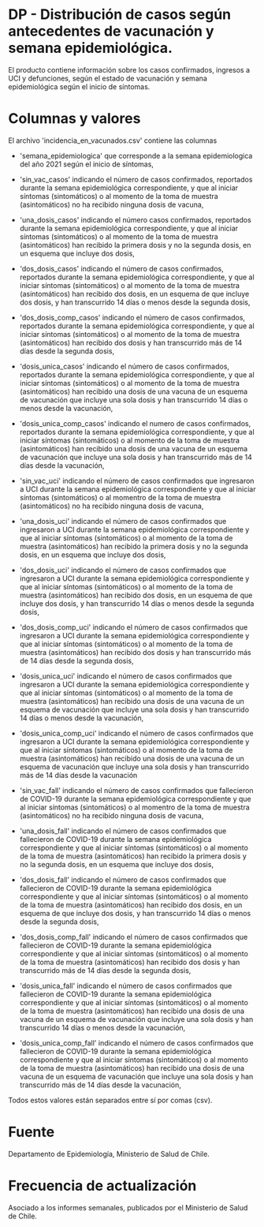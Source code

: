 # DP - Distribución de casos según antecedentes de vacunación y semana epidemiológica. 

El producto contiene información sobre los casos confirmados, ingresos a UCI y defunciones, según el estado de vacunación y semana epidemiológica según el inicio de síntomas.

# Columnas y valores
El archivo 'incidencia_en_vacunados.csv' contiene las columnas 

- 'semana_epidemiologica' que corresponde a la semana epidemiologica del año 2021 según el inicio de síntomas, 

- 'sin_vac_casos'  indicando el número de casos confirmados, reportados durante la semana epidemiológica correspondiente, y que al iniciar síntomas (sintomáticos) o al momento de la toma de muestra (asintomáticos) no ha recibido ninguna dosis de vacuna,

- 'una_dosis_casos' indicando el  número casos confirmados, reportados durante la semana epidemiológica correspondiente,  y que al iniciar síntomas (sintomáticos) o al momento de la toma de muestra (asintomáticos) han recibido la primera dosis y no la segunda dosis, en un esquema que incluye dos dosis,

- 'dos_dosis_casos' indicando el número de casos confirmados, reportados durante la semana epidemiológica correspondiente, y que al iniciar síntomas (sintomáticos) o al momento de la toma de muestra (asintomáticos)  han recibido dos dosis, en un esquema de que incluye dos dosis, y han transcurrido 14 días o menos desde la segunda dosis,

- 'dos_dosis_comp_casos' indicando el número de casos confirmados, reportados durante la semana epidemiológica correspondiente, y que al iniciar síntomas (sintomáticos) o al momento de la toma de muestra (asintomáticos) han recibido dos dosis y han transcurrido más de 14 días desde la segunda dosis,

- 'dosis_unica_casos' indicando el número de casos confirmados, reportados durante la semana epidemiológica correspondiente, y que al iniciar síntomas (sintomáticos) o  al momento de la toma de muestra (asintomáticos) han recibido una dosis de una vacuna de un esquema de vacunación que incluye una sola dosis y han transcurrido 14 días o menos desde la vacunación,

- 'dosis_unica_comp_casos' indicando el numero de casos confirmados, reportados durante la semana epidemiológica correspondiente, y que al iniciar síntomas (sintomáticos) o  al momento de la toma de muestra (asintomáticos) han recibido una dosis de una vacuna de un esquema de vacunación que incluye una sola dosis y han transcurrido más de 14 días desde la vacunación,

- 'sin_vac_uci' indicando el número de casos confirmados que ingresaron a UCI durante la semana epidemiológica correspondiente y que al iniciar síntomas (sintomáticos) o al momentro de la toma de muestra (asintomáticos) no ha recibido ninguna dosis de vacuna,

- 'una_dosis_uci' indicando el número de casos confirmados que ingresaron a UCI durante la semana epidemiológica correspondiente y que al iniciar síntomas (sintomáticos) o al momento de la toma de muestra (asintomáticos) han recibido la primera dosis y no la segunda dosis, en un esquema que incluye dos dosis,

- 'dos_dosis_uci' indicando el número de casos confirmados que ingresaron a UCI durante la semana epidemiológica correspondiente y que al iniciar síntomas (sintomáticos) o al momento de la toma de muestra (asintomáticos)  han recibido dos dosis, en un esquema de que incluye dos dosis, y han transcurrido 14 días o menos desde la segunda dosis,

- 'dos_dosis_comp_uci'  indicando el número de casos confirmados que ingresaron a UCI durante la semana epidemiológica correspondiente y que al iniciar síntomas (sintomáticos) o al momento de la toma de muestra (asintomáticos) han recibido dos dosis y han transcurrido más de 14 días desde la segunda dosis,

- 'dosis_unica_uci' indicando el número de casos confirmados que ingresaron a UCI durante la semana epidemiológica correspondiente y que al iniciar síntomas (sintomáticos) o  al momento de la toma de muestra (asintomáticos) han recibido una dosis de una vacuna de un esquema de vacunación que incluye una sola dosis y han transcurrido 14 días o menos desde la vacunación,

- 'dosis_unica_comp_uci' indicando el número de casos confirmados que ingresaron a UCI durante la semana epidemiológica correspondiente y que al iniciar síntomas (sintomáticos) o al momento de la toma de muestra (asintomáticos) han recibido una dosis de una vacuna de un esquema de vacunación que incluye una sola dosis y han transcurrido más de 14 días desde la vacunación

- 'sin_vac_fall' indicando el número de casos confirmados que fallecieron de COVID-19 durante la semana epidemiológica correspondiente y que al iniciar síntomas (sintomáticos) o al momentro de la toma de muestra (asintomáticos) no ha recibido ninguna dosis de vacuna,

- 'una_dosis_fall' indicando el número de casos confirmados que fallecieron de COVID-19 durante la semana epidemiológica correspondiente y que al iniciar síntomas (sintomáticos) o al momento de la toma de muestra (asintomáticos) han recibido la primera dosis y no la segunda dosis, en un esquema que incluye dos dosis,

- 'dos_dosis_fall' indicando el número de casos confirmados que fallecieron de COVID-19 durante la semana epidemiológica correspondiente y que al iniciar síntomas (sintomáticos) o al momento de la toma de muestra (asintomáticos)  han recibido dos dosis, en un esquema de que incluye dos dosis, y han transcurrido 14 días o menos desde la segunda dosis,

- 'dos_dosis_comp_fall' indicando el número de casos confirmados que fallecieron de COVID-19 durante la semana epidemiológica correspondiente y que al iniciar síntomas (sintomáticos) o al momento de la toma de muestra (asintomáticos) han recibido dos dosis y han transcurrido más de 14 días desde la segunda dosis,

- 'dosis_unica_fall' indicando el número de casos confirmados que fallecieron de COVID-19 durante la semana epidemiológica correspondiente y que al iniciar síntomas (sintomáticos) o  al momento de la toma de muestra (asintomáticos) han recibido una dosis de una vacuna de un esquema de vacunación que incluye una sola dosis y han transcurrido 14 días o menos desde la vacunación,

- 'dosis_unica_comp_fall' indicando el número de casos confirmados que fallecieron de COVID-19 durante la semana epidemiológica correspondiente y que al iniciar síntomas (sintomáticos) o al momento de la toma de muestra (asintomáticos) han recibido una dosis de una vacuna de un esquema de vacunación que incluye una sola dosis y han transcurrido más de 14 días desde la vacunación,

Todos estos valores están separados entre sí por comas (csv).

# Fuente
Departamento de Epidemiología, Ministerio de Salud de Chile. 

# Frecuencia de actualización
Asociado a los informes semanales, publicados por el Ministerio de Salud de Chile.



